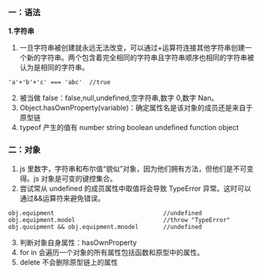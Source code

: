 ### 一：语法

**1.字符串**

1. 一旦字符串被创建就永远无法改变，可以通过+运算符连接其他字符串创建一个新的字符串。两个包含着完全相同的字符串且字符串顺序也相同的字符串被认为是相同的字符串。

```
'a'+'b'+'c' === 'abc'  //true
```

2. 被当做 false：false,null,undefined,空字符串,数字 0,数字 Nan。
3. Object.hasOwnProperty(variable)：确定属性名是该对象的成员还是来自于原型链
4. typeof 产生的值有 number string boolean undefined function object

### 二：对象

1. js 里数字，字符串和布尔值“貌似”对象，因为他们拥有方法，但他们是不可变得。js 对象是可变的键控集合。
2. 尝试常从 undefined 的成员属性中取值将会导致 TypeError 异常。这时可以通过&&运算符来避免错误。

```
obj.equipment                               //undefined
obj.equipment.model                         //throw "TypeError"
obj.quuipment && obj.equipment.mnodel       //undefined
```

3. 判断对象自身属性：hasOwnProperty
4. for in 会遍历一个对象的所有属性包括函数和原型中的属性。
5. delete 不会删除原型链上的属性
